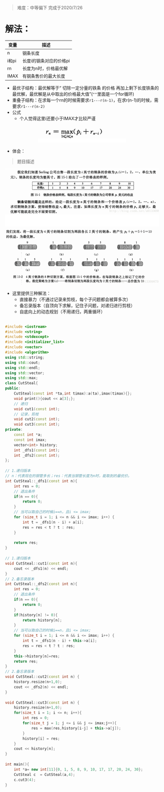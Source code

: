 > 难度：中等偏下 完成于2020/7/26
# 解法：   


| 变量  | 描述                    |
| ----- | ----------------------- |
| n     | 钢条长度                |
| i和pi | 长度i的钢条对应的价格pi |
| rn    | 长度为n时，价格最优解   |
| IMAX | 有钢条售价的最大长度 |

- 最优子结构：最优解等于“ 切除一定分量的铁条 的价格 再加上剩下长度铁条的最优解，最优解是从中取出的价格最大值”(`""`里面是一个for循环)
- 重叠子结构：在求每一个rn的时候需要求`r1---r(n-1)`，在求r(n-1)的时候，需要求`r1---r(n-2)`
- 公式
  - 个人觉得这里i还要小于IMAX才比较严谨
<div align="center"><img src="./pic/0-1.2.png"></div>


- 体会：


> 题目描述
<div align="center"><img src="./pic/0-1.1.png"></div>

- 这里提供三种解法：
  - 直接暴力（不通过记录来剪枝，每个子问题都会被算多次）
  - 备忘录版本（自顶向下求解，记住子问题，对递归进行剪枝）
  - 自底向上的动态规划（不用递归，两重循环）


```cpp

#include <iostream>
#include <string>
#include <stdexcept>
#include <initializer_list>
#include <vector>
#include <algorithm>
using std::string;
using std::cout;
using std::endl;
using std::vector;
using std::max;
class CutSteal{
public:
    CutSteal(const int *ta,int timax):a(ta),imax(timax){};
    void print(){cout << a[3];};
    // 递归
    void cut1(const int);
    // 记录，剪枝
    void cut2(const int);
    void cut3(const int);
private:
    const int *a;
    const int imax;
    vector<int> history;
    int _dfs1(const int);
    int _dfs2(const int);
};

// 1.递归版本
// n：代表现在的钢管多长；res：代表当钢管长度为n时，能取到的最优价。
int CutSteal::_dfs1(const int n){
    int res = 0;
    // 退出条件
    if(n == 0){
        return 0;
    }
    // 当可以取自己的时候i==n，且i <= imax;
    for (size_t i = 1; i <= n && i <= imax; i++) {
        int t = _dfs1(n - i) + a[i];
        res = res < t ? t : res;
    }

    return res;
}

// 1.递归版本
void CutSteal::cut1(const int n){
    cout << _dfs1(n) << endl;
}
// 2.备忘录版本
int CutSteal::_dfs2(const int n){
    int res = 0;
    // 退出条件
    if(n == 0){
        return 0;
    }
    if(history[n] != 0){
        return history[n];
    }
    // 当可以取自己的时候i==n，且i <= imax;
    for (size_t i = 1; i <= n && i <= imax; i++) {
        int t = _dfs1(n - i) + this->a[i];
        res = res < t ? t : res;
    }
    this->history[n]=res;
    return res;
}
// 2.备忘录版本
void CutSteal::cut2(const int n) {
    history.resize(n+1,0);
    cout << _dfs2(n) << endl;
}

void CutSteal::cut3(const int n) {
    history.resize(n+1,0);
    for(size_t i = 1; i <= n; i++){
        int res = 0;
        for(size_t j = 1; j <= i && j <= imax;j++){
            res = max(res,history[i-j] + this->a[j]);
        }
        history[i] = res;
    }
    cout << history[n];
}

int main(){
    int *a= new int[11]{0, 1, 5, 8, 9, 10, 17, 17, 20, 24, 30};
    CutSteal c  = CutSteal(a,4);
    c.cut3(4);
}
```